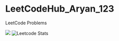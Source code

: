 # LeetCodeHub_Aryan_123
LeetCode Problems

![](https://leetcard.jacoblin.cool/Sachan_123?ext=heatmap)
![Leetcode Stats](https://leetcard.jacoblin.cool/Sachan_123?ext=heatmap)
